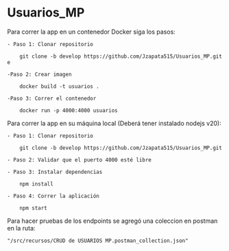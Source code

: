 # Usuarios_MP
Para correr la app en un contenedor Docker siga los pasos:

    - Paso 1: Clonar repositorio

        git clone -b develop https://github.com/Jzapata515/Usuarios_MP.git e

    -Paso 2: Crear imagen

        docker build -t usuarios .

    -Paso 3: Correr el contenedor

        docker run -p 4000:4000 usuarios

Para correr la app en su máquina local (Deberá tener instalado nodejs v20):

    - Paso 1: Clonar repositorio

        git clone -b develop https://github.com/Jzapata515/Usuarios_MP.git

    - Paso 2: Validar que el puerto 4000 esté libre

    - Paso 3: Instalar dependencias

        npm install
    
    - Paso 4: Correr la aplicación

        npm start

Para hacer pruebas de los endpoints se agregó una coleccion en postman en la ruta:

    "/src/recursos/CRUD de USUARIOS MP.postman_collection.json"

